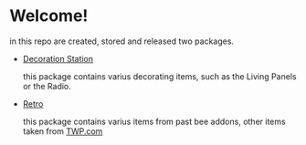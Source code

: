 # Welcome!

in this repo are created, stored and released two packages.

- [Decoration Station](https://github.com/ENDERZOMBI102/BEE2_packages/tree/decoration-station/README.md)

  this package contains varius decorating items, such as the Living Panels or the Radio.
- [Retro](https://github.com/ENDERZOMBI102/BEE2_packages/tree/Retro/README.md)

  this package contains varius items from past bee addons, other items taken from [TWP.com](https://thinking.withportals.com)
